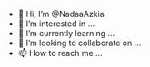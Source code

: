- 👋 Hi, I’m @NadaaAzkia
- 👀 I’m interested in ...
- 🌱 I’m currently learning ...
- 💞️ I’m looking to collaborate on ...
- 📫 How to reach me ...

<!---
NadaaAzkia/NadaaAzkia is a ✨ special ✨ repository because its `README.md` (this file) appears on your GitHub profile.
You can click the Preview link to take a look at your changes.
--->
